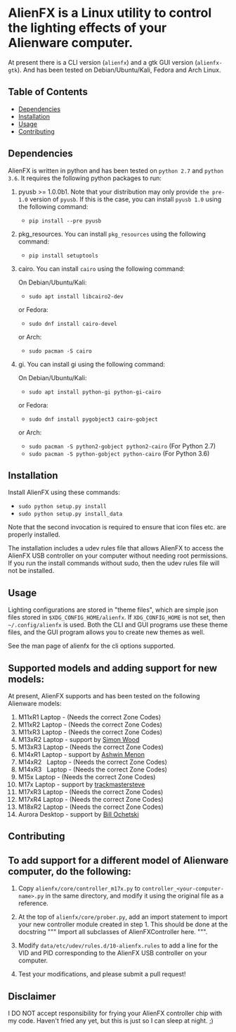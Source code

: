
AlienFX is a Linux utility to control the lighting effects of your Alienware computer.
============

At present there is a CLI version (``alienfx``) and a gtk GUI version (``alienfx-gtk``). And 
has been tested on Debian/Ubuntu/Kali, Fedora and Arch Linux.

## Table of Contents

- [Dependencies](#Dependencies)
- [Installation](#Installation)
- [Usage](#Usage)
- [Contributing](#Contributing)

## Dependencies

AlienFX is written in python and has been tested on ``python 2.7`` and ``python 3.6``. It requires
the following python packages to run:

1. pyusb >= 1.0.0b1.
   Note that your distribution may only provide ``the pre-1.0`` version of ``pyusb``. If
   this is the case, you can install ``pyusb 1.0`` using the 
   following command:
      - ``pip install --pre pyusb``

2. pkg_resources.
   You can install ``pkg_resources`` using the following command:
      - ``pip install setuptools``

3. cairo.
   You can install ``cairo`` using the following command:
   
   On Debian/Ubuntu/Kali:
      - ``sudo apt install libcairo2-dev``

   or Fedora:
      - ``sudo dnf install cairo-devel``
      
   or Arch:
      - ``sudo pacman -S cairo``

4. gi.
   You can install gi using the following command:
   
   On Debian/Ubuntu/Kali:
      - ``sudo apt install python-gi python-gi-cairo``
   
   or Fedora:
      - ``sudo dnf install pygobject3 cairo-gobject``
      
   or Arch:
      - ``sudo pacman -S python2-gobject python2-cairo`` (For Python 2.7)
      - ``sudo pacman -S python-gobject python-cairo`` (For Python 3.6)

## Installation

Install AlienFX using these commands:
  
  - ``sudo python setup.py install``
  - ``sudo python setup.py install_data``

Note that the second invocation is required to ensure that icon files etc. are
properly installed.

The installation includes a udev rules file that allows AlienFX to access the 
AlienFX USB controller on your computer without needing root permissions. If 
you run the install commands without sudo, then the udev rules file will not 
be installed. 

## Usage

Lighting configurations are stored in "theme files", which are simple json
files stored in ``$XDG_CONFIG_HOME/alienfx``. If ``XDG_CONFIG_HOME`` is not set, then
``~/.config/alienfx`` is used. Both the CLI and GUI programs use these theme
files, and the GUI program allows you to create new themes as well.

See the man page of alienfx for the cli options supported.

Supported models and adding support for new models:
--------------------------------------------------

At present, AlienFX supports and has been tested on the following Alienware models:

1.  M11xR1   Laptop  -  (Needs the correct Zone Codes)
2.  M11xR2   Laptop  -  (Needs the correct Zone Codes)
3.  M11xR3   Laptop  -  (Needs the correct Zone Codes)
4.  M13xR2   Laptop  -  support by [Simon Wood](https://github.com/mungewell)
5.  M13xR3   Laptop  -  (Needs the correct Zone Codes)
6.  M14xR1   Laptop  -  support by [Ashwin Menon](https://github.com/ashwinm76)
7.  M14xR2   Laptop  -  (Needs the correct Zone Codes)
8.  M14xR3   Laptop  -  (Needs the correct Zone Codes)
9.  M15x     Laptop  -  (Needs the correct Zone Codes)
10. M17x     Laptop  -  support by [trackmastersteve](https://github.com/trackmastersteve)
11. M17xR3   Laptop  -  (Needs the correct Zone Codes)
12. M17xR4   Laptop  -  (Needs the correct Zone Codes)
13. M18xR2   Laptop  -  (Needs the correct Zone Codes)
14. Aurora   Desktop -  support by [Bill Ochetski](https://github.com/ochetski)

## Contributing

To add support for a different model of Alienware computer, do the following:
----------------------------------------------------------------------------

1. Copy ``alienfx/core/controller_m17x.py`` to ``controller_<your-computer-name>.py``
   in the same directory, and modify it using the original file as a reference.

2. At the top of ``alienfx/core/prober.py``, add an import statement to import your
   new controller module created in step 1. This should be done at the docstring
   """ Import all subclasses of AlienFXController here. """. 

3. Modify ``data/etc/udev/rules.d/10-alienfx.rules`` to add a line for the VID and 
   PID corresponding to the AlienFX USB controller on your computer.

4. Test your modifications, and please submit a pull request!

## Disclaimer

I DO NOT accept responsibility for frying your AlienFX controller chip with my code.
Haven't fried any yet, but this is just so I can sleep at night. ;)
